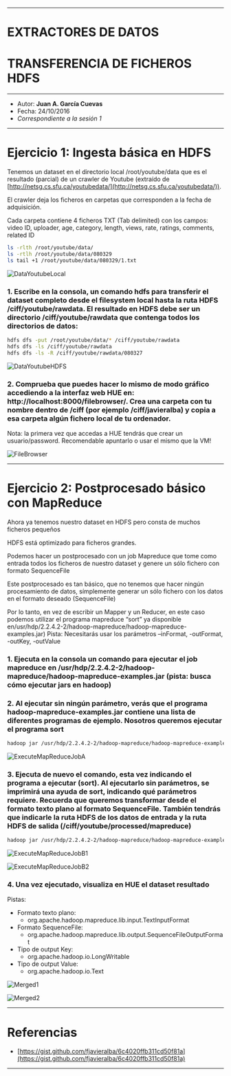 ***
# EXTRACTORES DE DATOS
# TRANSFERENCIA DE FICHEROS HDFS
***
- Autor: **Juan A. García Cuevas**
- Fecha: 24/10/2016
- _Correspondiente a la sesión 1_

***
# Ejercicio 1: Ingesta básica en HDFS

Tenemos un dataset en el directorio local /root/youtube/data que es el resultado (parcial) de un crawler de Youtube (extraído de [http://netsg.cs.sfu.ca/youtubedata/](http://netsg.cs.sfu.ca/youtubedata/)).

El crawler deja los ficheros en carpetas que corresponden a la fecha de adquisición.

Cada carpeta contiene 4 ficheros TXT (Tab delimited) con los campos: video ID, uploader, age, category, length, views, rate, ratings, comments, related ID

```bash
ls -rlth /root/youtube/data/
ls -rtlh /root/youtube/data/080329
ls tail +1 /root/youtube/data/080329/1.txt
```

![DataYoutubeLocal](images/s1/DataYoutubeLocal.png)

### 1. Escribe en la consola, un comando hdfs para transferir el dataset completo desde el filesystem local hasta la ruta HDFS /ciff/youtube/rawdata. El resultado en HDFS debe ser un directorio /ciff/youtube/rawdata que contenga todos los directorios de datos:

```bash
hdfs dfs -put /root/youtube/data/* /ciff/youtube/rawdata
hdfs dfs -ls /ciff/youtube/rawdata
hdfs dfs -ls -R /ciff/youtube/rawdata/080327
```

![DataYoutubeHDFS](images/s1/DataYoutubeHDFS.png)

### 2. Comprueba que puedes hacer lo mismo de modo gráfico accediendo a la interfaz web HUE en: http://localhost:8000/filebrowser/. Crea una carpeta con tu nombre dentro de /ciff (por ejemplo /ciff/javieralba) y copia a esa carpeta algún fichero local de tu ordenador.

Nota: la primera vez que accedas a HUE tendrás que crear un usuario/password. Recomendable apuntarlo o usar el mismo que la VM!

![FileBrowser](images/s1/FileBrowser.png)


***
# Ejercicio 2: Postprocesado básico con MapReduce

Ahora ya tenemos nuestro dataset en HDFS pero consta de muchos ficheros pequeños

HDFS está optimizado para ficheros grandes.

Podemos hacer un postprocesado con un job Mapreduce que tome como entrada todos los ficheros de nuestro dataset y genere un sólo fichero con formato SequenceFile

Este postprocesado es tan básico, que no tenemos que hacer ningún procesamiento de datos, símplemente generar un sólo fichero con los datos en el formato deseado (SequenceFile)

Por lo tanto, en vez de escribir un Mapper y un Reducer, en este caso podemos utilizar el programa mapreduce “sort” ya disponible en/usr/hdp/2.2.4.2-2/hadoop-mapreduce/hadoop-mapreduce-examples.jar) Pista: Necesitarás usar los parámetros –inFormat, -outFormat, -outKey, -outValue

### 1. Ejecuta en la consola un comando para ejecutar el job mapreduce en /usr/hdp/2.2.4.2-2/hadoop-mapreduce/hadoop-mapreduce-examples.jar (pista: busca cómo ejecutar jars en hadoop)


### 2. Al ejecutar sin ningún parámetro, verás que el programa hadoop-mapreduce-examples.jar contiene una lista de diferentes programas de ejemplo. Nosotros queremos ejecutar el programa sort

```bash
hadoop jar /usr/hdp/2.2.4.2-2/hadoop-mapreduce/hadoop-mapreduce-examples.jar
```

![ExecuteMapReduceJobA](images/s1/ExecuteMapReduceJobA.png)

### 3. Ejecuta de nuevo el comando, esta vez indicando el programa a ejecutar (sort). Al ejecutarlo sin parámetros, se imprimirá una ayuda de sort, indicando qué parámetros requiere. Recuerda que queremos transformar desde el formato texto plano al formato SequenceFile. También tendrás que indicarle la ruta HDFS de los datos de entrada y la ruta HDFS de salida (/ciff/youtube/processed/mapreduce)

```bash
hadoop jar /usr/hdp/2.2.4.2-2/hadoop-mapreduce/hadoop-mapreduce-examples.jar sort -inFormat org.apache.hadoop.mapreduce.lib.input.TextInputFormat -outFormat org.apache.hadoop.mapreduce.lib.output.SequenceFileOutputFormat -outKey org.apache.hadoop.io.LongWritable -outValue org.apache.hadoop.io.Text "/ciff/youtube/rawdata/*" "/ciff/youtube/mergedData"
```

![ExecuteMapReduceJobB1](images/s1/ExecuteMapReduceJobB1.png)

![ExecuteMapReduceJobB2](images/s1/ExecuteMapReduceJobB2.png)

### 4. Una vez ejecutado, visualiza en HUE el dataset resultado

Pistas:

- Formato texto plano: 
    - org.apache.hadoop.mapreduce.lib.input.TextInputFormat
- Formato SequenceFile: 
    - org.apache.hadoop.mapreduce.lib.output.SequenceFileOutputFormat
- Tipo de output Key: 
    - org.apache.hadoop.io.LongWritable
- Tipo de output Value: 
    - org.apache.hadoop.io.Text

![Merged1](images/s1/Merged1.png)

![Merged2](images/s1/Merged2.png)

***
# Referencias
- [https://gist.github.com/fjavieralba/6c4020ffb311cd50f81a](https://gist.github.com/fjavieralba/6c4020ffb311cd50f81a)

***
